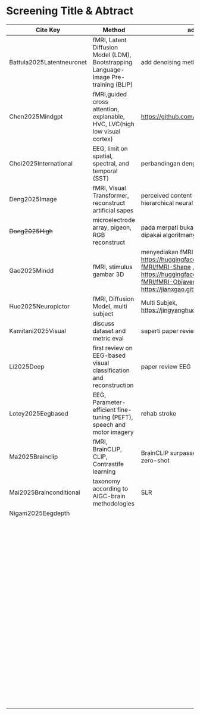 # Screening Title & Abtract

| **Cite Key** | **Method** | **add info** |
| --- | --- | --- |
| Battula2025Latentneuronet |  fMRI, Latent Diffusion Model (LDM), Bootstrapping Language-Image Pre-training (BLIP) | add denoising method |
| Chen2025Mindgpt | fMRI,guided cross attention, explanable, HVC, LVC(high low visual cortex) | https://github.com/JxuanC/MindGPT |
| Choi2025International | EEG, limit on spatial, spectral, and temporal (SST) | perbandingan dengan THINGS-EEG |
| Deng2025Image | fMRI, Visual Transformer, reconstruct artificial sapes| perceived content based on the hierarchical neural representations |
| ~~Dong2025High~~ | microelectrode array, pigeon, RGB reconstruct | pada merpati bukan manusia, tapi bisa dipakai algoritmanya |
| Gao2025Mindd | fMRI, stimulus gambar 3D | menyediakan fMRI-3D dataset  https://huggingface.co/datasets/Fudan-fMRI/fMRI-Shape , https://huggingface.co/datasets/Fudan-fMRI/fMRI-Objaverse , https://jianxgao.github.io/MinD-3D  |
| Huo2025Neuropictor | fMRI, Diffusion Model, multi subject| Multi Subjek, https://jingyanghuo.github.io/neuropictor/ |
| Kamitani2025Visual | discuss dataset and metric eval | seperti paper review |
| Li2025Deep | first review on EEG-based visual classification and reconstruction | paper review EEG |
| Lotey2025Eegbased | EEG, Parameter-efficient fine-tuning (PEFT), speech and motor imagery | rehab stroke |
| Ma2025Brainclip | fMRI, BrainCLIP, CLIP, Contrastife learning | BrainCLIP surpasses BraVL, multi modal, zero-shot |
| Mai2025Brainconditional | taxonomy according to AIGC-brain methodologies | SLR |
| Nigam2025Eegdepth |  ||
||||
||||
||||
||||
||||
||||
||||
||||
||||
||||
||||
||||
||||
||||
||||
||||
||||
||||
||||
||||
||||
||||
||||
||||
||||
||||
||||
||||
||||
||||
||||
||||
||||
||||
||||
||||
||||
||||
||||
||||
||||
||||
||||
||||
||||
||||
||||
||||
||||
||||
||||
||||
||||
||||
||||
||||
||||
||||
||||
||||
||||
||||
||||
||||
||||
||||
||||
||||
||||
||||
||||
||||
||||
||||
||||
||||
||||
||||
||||
||||
||||
||||
||||
||||
||||